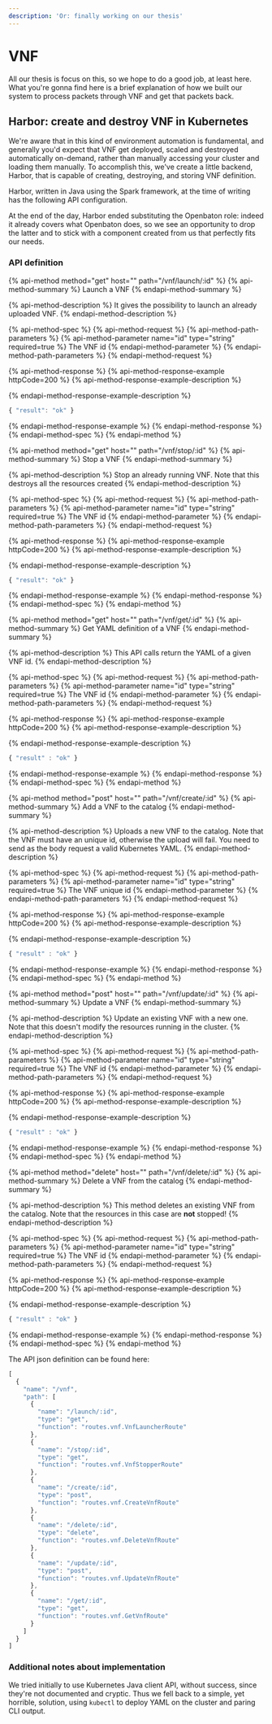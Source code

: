 ```yaml
---
description: 'Or: finally working on our thesis'
---
```


# VNF

All our thesis is focus on this, so we hope to do a good job, at least here. What you're gonna find here is a brief explanation of how we built our system to process packets through VNF and get that packets back.

## Harbor: create and destroy VNF in Kubernetes

We're aware that in this kind of environment automation is fundamental, and generally you'd expect that VNF get deployed, scaled and destroyed automatically on-demand, rather than manually accessing your cluster and loading them manually. To accomplish this, we've create a little backend, Harbor, that is capable of creating, destroying, and storing VNF definition.

Harbor, written in Java using the Spark framework, at the time of writing has the following API configuration.

At the end of the day, Harbor ended substituting the Openbaton role: indeed it already covers what Openbaton does, so we see an opportunity to drop the latter and to stick with a component created from us that perfectly fits our needs.

### API definition

{% api-method method="get" host="" path="/vnf/launch/:id" %}
{% api-method-summary %}
Launch a VNF
{% endapi-method-summary %}

{% api-method-description %}
It gives the possibility to launch an already uploaded VNF.
{% endapi-method-description %}

{% api-method-spec %}
{% api-method-request %}
{% api-method-path-parameters %}
{% api-method-parameter name="id" type="string" required=true %}
The VNF id
{% endapi-method-parameter %}
{% endapi-method-path-parameters %}
{% endapi-method-request %}

{% api-method-response %}
{% api-method-response-example httpCode=200 %}
{% api-method-response-example-description %}

{% endapi-method-response-example-description %}

```javascript
{ "result": "ok" }
```
{% endapi-method-response-example %}
{% endapi-method-response %}
{% endapi-method-spec %}
{% endapi-method %}

{% api-method method="get" host="" path="/vnf/stop/:id" %}
{% api-method-summary %}
Stop a VNF
{% endapi-method-summary %}

{% api-method-description %}
Stop an already running VNF. Note that this destroys all the resources created
{% endapi-method-description %}

{% api-method-spec %}
{% api-method-request %}
{% api-method-path-parameters %}
{% api-method-parameter name="id" type="string" required=true %}
The VNF id
{% endapi-method-parameter %}
{% endapi-method-path-parameters %}
{% endapi-method-request %}

{% api-method-response %}
{% api-method-response-example httpCode=200 %}
{% api-method-response-example-description %}

{% endapi-method-response-example-description %}

```javascript
{ "result": "ok" }
```
{% endapi-method-response-example %}
{% endapi-method-response %}
{% endapi-method-spec %}
{% endapi-method %}

{% api-method method="get" host="" path="/vnf/get/:id" %}
{% api-method-summary %}
Get YAML definition of a VNF
{% endapi-method-summary %}

{% api-method-description %}
This API calls return the YAML of a given VNF id.
{% endapi-method-description %}

{% api-method-spec %}
{% api-method-request %}
{% api-method-path-parameters %}
{% api-method-parameter name="id" type="string" required=true %}
The VNF id
{% endapi-method-parameter %}
{% endapi-method-path-parameters %}
{% endapi-method-request %}

{% api-method-response %}
{% api-method-response-example httpCode=200 %}
{% api-method-response-example-description %}

{% endapi-method-response-example-description %}

```javascript
{ "result" : "ok" }
```
{% endapi-method-response-example %}
{% endapi-method-response %}
{% endapi-method-spec %}
{% endapi-method %}

{% api-method method="post" host="" path="/vnf/create/:id" %}
{% api-method-summary %}
Add a VNF to the catalog
{% endapi-method-summary %}

{% api-method-description %}
Uploads a new VNF to the catalog. Note that the VNF must have an unique id, otherwise the upload will fail. You need to send as the body request a valid Kubernetes YAML.
{% endapi-method-description %}

{% api-method-spec %}
{% api-method-request %}
{% api-method-path-parameters %}
{% api-method-parameter name="id" type="string" required=true %}
The VNF unique id
{% endapi-method-parameter %}
{% endapi-method-path-parameters %}
{% endapi-method-request %}

{% api-method-response %}
{% api-method-response-example httpCode=200 %}
{% api-method-response-example-description %}

{% endapi-method-response-example-description %}

```javascript
{ "result" : "ok" }
```
{% endapi-method-response-example %}
{% endapi-method-response %}
{% endapi-method-spec %}
{% endapi-method %}

{% api-method method="post" host="" path="/vnf/update/:id" %}
{% api-method-summary %}
Update a VNF
{% endapi-method-summary %}

{% api-method-description %}
Update an existing VNF with a new one. Note that this doesn't modify the resources running in the cluster.
{% endapi-method-description %}

{% api-method-spec %}
{% api-method-request %}
{% api-method-path-parameters %}
{% api-method-parameter name="id" type="string" required=true %}
The VNF id
{% endapi-method-parameter %}
{% endapi-method-path-parameters %}
{% endapi-method-request %}

{% api-method-response %}
{% api-method-response-example httpCode=200 %}
{% api-method-response-example-description %}

{% endapi-method-response-example-description %}

```javascript
{ "result" : "ok" }
```
{% endapi-method-response-example %}
{% endapi-method-response %}
{% endapi-method-spec %}
{% endapi-method %}

{% api-method method="delete" host="" path="/vnf/delete/:id" %}
{% api-method-summary %}
Delete a VNF from the catalog
{% endapi-method-summary %}

{% api-method-description %}
This method deletes an existing VNF from the catalog. Note that the resources in this case are **not** stopped!
{% endapi-method-description %}

{% api-method-spec %}
{% api-method-request %}
{% api-method-path-parameters %}
{% api-method-parameter name="id" type="string" required=true %}
The VNF id
{% endapi-method-parameter %}
{% endapi-method-path-parameters %}
{% endapi-method-request %}

{% api-method-response %}
{% api-method-response-example httpCode=200 %}
{% api-method-response-example-description %}

{% endapi-method-response-example-description %}

```javascript
{ "result" : "ok" }
```
{% endapi-method-response-example %}
{% endapi-method-response %}
{% endapi-method-spec %}
{% endapi-method %}



The API json definition can be found here:

```javascript
[
  {
    "name": "/vnf",
    "path": [
      {
        "name": "/launch/:id",
        "type": "get",
        "function": "routes.vnf.VnfLauncherRoute"
      },
      {
        "name": "/stop/:id",
        "type": "get",
        "function": "routes.vnf.VnfStopperRoute"
      },
      {
        "name": "/create/:id",
        "type": "post",
        "function": "routes.vnf.CreateVnfRoute"
      },
      {
        "name": "/delete/:id",
        "type": "delete",
        "function": "routes.vnf.DeleteVnfRoute"
      },
      {
        "name": "/update/:id",
        "type": "post",
        "function": "routes.vnf.UpdateVnfRoute"
      },
      {
        "name": "/get/:id",
        "type": "get",
        "function": "routes.vnf.GetVnfRoute"
      }
    ]
  }
]
```

### Additional notes about implementation

We tried initially to use Kubernetes Java client API, without success, since they're not documented and cryptic. Thus we fell back to a simple, yet horrible, solution, using `kubectl` to deploy YAML on the cluster and paring CLI output.

